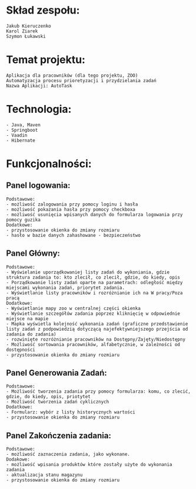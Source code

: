 # Skład zespołu:
    Jakub Kieruczenko
    Karol Ziarek
    Szymon Łukawski

# Temat projektu:
    Aplikacja dla pracowników (dla tego projektu, ZOO)
    Automatyzacja procesu prioretyzacji i przydzielania zadań
    Nazwa Aplikacji: AutoTask

# Technologia:
    - Java, Maven
    - Springboot
    - Vaadin
    - Hibernate

# Funkcjonalności:
## Panel logowania:
    Podstawowe:
    - możliwość zalogowania przy pomocy loginu i hasła
    - możliwość pokazania hasła przy pomocy checkboxa
    - możliwość usunięcia wpisanych danych do formularza logowania przy pomocy guzika
    Dodatkowe:
    - przystosowanie okienka do zmiany rozmiaru
    - hasło w bazie danych zahashowane - bezpieczeństwo

## Panel Główny:
    Podstawowe:
    - Wyświelanie uporządkowaniej listy zadań do wykoniania, gdzie struktura zadania to: kto zlecił, co zlecił, gdzie, do kiedy, opis
    - Porządkowanie listy zadań oparte na parametrach: odległość między miejscami wykonania zadań, priorytet zadania. 
    - Wyświetlanie listy pracowników i rozróżnianie ich na W pracy/Poza pracą
    Dodatkowe:
    - Wyświetlanie mapy zoo w centralnej części okienka
    - Wyświetlanie szczegółów zadania poprzez kliknięcię w odpowiednie miejsce na mapie
    - Mapka wyświetla kolejność wykonania zadań (graficzne przedstawienie listy zadań z podpowiedzią dotyczącą najefektywniejszego przejścia od zadania do zadania)
    - rozwinięte rozróżnianie pracowników na Dostępny/Zajęty/Niedostępny 
    - Możliwość sortowania pracowników, alfabetycznie, w zależności od dostępności
    - przystosowanie okienka do zmiany rozmiaru

## Panel Generowania Zadań:
    Podstawowe:
    - Możliwość tworzenia zadania przy pomocy formularza: komu, co zlecić, gdzie, do kiedy, opis, priotytet
    - Możliwość tworzenia zadań cyklicznych
    Dodatkowe:
    - Formularz: wybór z listy historycznych wartości
    - przystosowanie okienka do zmiany rozmiaru

## Panel Zakończenia zadania:
    Podstawowe:
    - możliwość zaznaczenia zadania, jako wykonane.
    Dodakowe:
    - możliwość wpisania produktów które zostały użyte do wykonania zadania
    - aktualizacja stanu magazynu
    - przystosowanie okienka do zmiany rozmiaru
